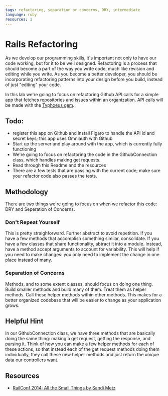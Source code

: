 ```yaml
---
tags: refactoring, separation or concerns, DRY, intermediate
language: ruby
resources: 1
---
```


# Rails Refactoring

As we develop our programming skills, it's important not only to have our code working, but for it to be well designed. Refactoring is a process that should become a part of the way you write code, much like revision and editing while you write. As you become a better developer, you should be incorporating refactoring patterns into your design before you build, instead of just "editing" your code.

In this lab we're going to focus on refactoring Github API calls for a simple app that fetches repositories and issues within an organization. API calls will be made with the [Typhoeus gem](https://github.com/typhoeus/typhoeus). 

## Todo:

* register this app on Github and install Figaro to handle the API id and secret keys; this app uses Omniauth with Github
* Start up the server and play around with the app, which is currently fully functioning
* We're going to focus on refactoring the code in the GithubConnection class, which handles making get requests.
* Read through this Readme and the resources
* There are a few tests that are passing with the current code; make sure your refactor code also passes the tests.

## Methodology

There are two things we're going to focus on when we refactor this code: DRY and Seperation of Concerns.

### Don't Repeat Yourself

This is pretty straighforward. Further abstract to avoid repetition. If you have a few methods that accomplish something similar, consolidate. If you have a few classes that share functionality, abtract it into a module. Instead, have a method accept arguments to account for variability. This will help if you need to make changes: you only need to implement the change in one place instead of many.

### Separation of Concerns

Methods, and to some extent classes, should focus on doing one thing. Build smaller methods and build many of them. Treat them as helper methods. Call these helper methods within other methods. This makes for a better organized codebase that will be easier to change as your application grows.

## Helpful Hint

In our GithubConnection class, we have three methods that are basically doing the same thing: making a get request, getting the response, and parsing it. Think of how you can make a few helper methods for each of these actions, so that instead each of the get request methods doing them individually, they call these new helper methods and just return the unique data our controllers want.

## Resources

* [RailConf 2014: All the Small Things by Sandi Metz](https://www.youtube.com/watch?v=8bZh5LMaSmE)
